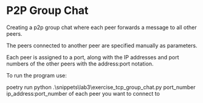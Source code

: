 # P2P Group Chat

Creating a p2p group chat where each peer forwards a message to all other peers.

The peers connected to another peer are specified manually as parameters.

Each peer is assigned to a port, along with the IP addresses and port numbers of the other peers with the address:port notation.

To run the program use:

poetry run python .\snippets\lab3\exercise_tcp_group_chat.py port_number ip_address:port_number of each peer you want to connect to
